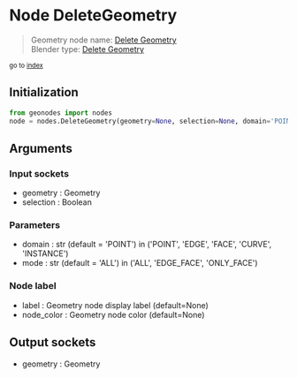 
# Node DeleteGeometry

> Geometry node name: [Delete Geometry](https://docs.blender.org/manual/en/latest/modeling/geometry_nodes/geometry/delete_geometry.html)<br>
  Blender type: [Delete Geometry](https://docs.blender.org/api/current/bpy.types.GeometryNodeDeleteGeometry.html)
  
<sub>go to [index](/docs/index.md)</sub>

## Initialization

```python
from geonodes import nodes
node = nodes.DeleteGeometry(geometry=None, selection=None, domain='POINT', mode='ALL', label=None, node_color=None)
```



## Arguments


### Input sockets

- geometry : Geometry
- selection : Boolean

### Parameters

- domain : str (default = 'POINT') in ('POINT', 'EDGE', 'FACE', 'CURVE', 'INSTANCE')
- mode : str (default = 'ALL') in ('ALL', 'EDGE_FACE', 'ONLY_FACE')

### Node label

- label : Geometry node display label (default=None)
- node_color : Geometry node color (default=None)

## Output sockets

- geometry : Geometry
